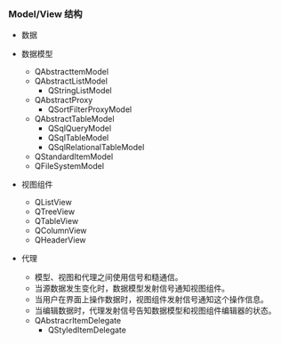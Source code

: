 ### Model/View 结构

* 数据

* 数据模型
	* QAbstracttemModel
	* QAbstractListModel
		* QStringListModel
	* QAbstractProxy
		* QSortFilterProxyModel
	* QAbstractTableModel
		* QSqlQueryModel
		* QSqlTableModel
		* QSqlRelationalTableModel
	* QStandardItemModel
	* QFileSystemModel

* 视图组件
	* QListView
	* QTreeView
	* QTableView
	* QColumnView
	* QHeaderView

* 代理
	* 模型、视图和代理之间使用信号和糙通信。
	* 当源数据发生变化时，数据模型发射信号通知视图组件。
	* 当用户在界面上操作数据时，视图组件发射信号通知这个操作信息。
	* 当编辑数据时，代理发射信号告知数据模型和视图组件编辑器的状态。
	* QAbstracrItemDelegate
		* QStyledItemDelegate